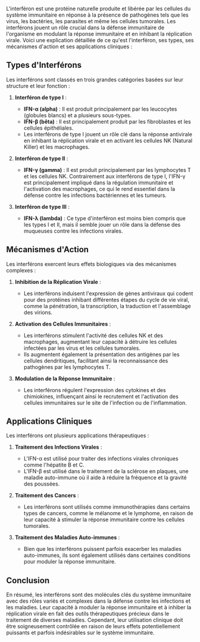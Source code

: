 L'interféron est une protéine naturelle produite et libérée par les cellules du système immunitaire en réponse à la présence de pathogènes tels que les virus, les bactéries, les parasites et même les cellules tumorales. Les interférons jouent un rôle crucial dans la défense immunitaire de l'organisme en modulant la réponse immunitaire et en inhibant la réplication virale. Voici une explication détaillée de ce qu'est l'interféron, ses types, ses mécanismes d'action et ses applications cliniques :

## Types d'Interférons

Les interférons sont classés en trois grandes catégories basées sur leur structure et leur fonction :

1. **Interféron de type I** :
    - **IFN-α (alpha)** : Il est produit principalement par les leucocytes (globules blancs) et a plusieurs sous-types.
    - **IFN-β (bêta)** : Il est principalement produit par les fibroblastes et les cellules épithéliales.
    - Les interférons de type I jouent un rôle clé dans la réponse antivirale en inhibant la réplication virale et en activant les cellules NK (Natural Killer) et les macrophages.

2. **Interféron de type II** :
    - **IFN-γ (gamma)** : Il est produit principalement par les lymphocytes T et les cellules NK. Contrairement aux interférons de type I, l'IFN-γ est principalement impliqué dans la régulation immunitaire et l'activation des macrophages, ce qui le rend essentiel dans la défense contre les infections bactériennes et les tumeurs.

3. **Interféron de type III** :
    - **IFN-λ (lambda)** : Ce type d'interféron est moins bien compris que les types I et II, mais il semble jouer un rôle dans la défense des muqueuses contre les infections virales.

## Mécanismes d'Action

Les interférons exercent leurs effets biologiques via des mécanismes complexes :

1. **Inhibition de la Réplication Virale** :
    - Les interférons induisent l'expression de gènes antiviraux qui codent pour des protéines inhibant différentes étapes du cycle de vie viral, comme la pénétration, la transcription, la traduction et l'assemblage des virions.

2. **Activation des Cellules Immunitaires** :
    - Les interférons stimulent l'activité des cellules NK et des macrophages, augmentant leur capacité à détruire les cellules infectées par les virus et les cellules tumorales.
    - Ils augmentent également la présentation des antigènes par les cellules dendritiques, facilitant ainsi la reconnaissance des pathogènes par les lymphocytes T.

3. **Modulation de la Réponse Immunitaire** :
    - Les interférons régulent l'expression des cytokines et des chimiokines, influençant ainsi le recrutement et l'activation des cellules immunitaires sur le site de l'infection ou de l'inflammation.

## Applications Cliniques

Les interférons ont plusieurs applications thérapeutiques :

1. **Traitement des Infections Virales** :
    - L'IFN-α est utilisé pour traiter des infections virales chroniques comme l'hépatite B et C.
    - L'IFN-β est utilisé dans le traitement de la sclérose en plaques, une maladie auto-immune où il aide à réduire la fréquence et la gravité des poussées.

2. **Traitement des Cancers** :
    - Les interférons sont utilisés comme immunothérapies dans certains types de cancers, comme le mélanome et le lymphome, en raison de leur capacité à stimuler la réponse immunitaire contre les cellules tumorales.

3. **Traitement des Maladies Auto-immunes** :
    - Bien que les interférons puissent parfois exacerber les maladies auto-immunes, ils sont également utilisés dans certaines conditions pour moduler la réponse immunitaire.

## Conclusion

En résumé, les interférons sont des molécules clés du système immunitaire avec des rôles variés et complexes dans la défense contre les infections et les maladies. Leur capacité à moduler la réponse immunitaire et à inhiber la réplication virale en fait des outils thérapeutiques précieux dans le traitement de diverses maladies. Cependant, leur utilisation clinique doit être soigneusement contrôlée en raison de leurs effets potentiellement puissants et parfois indésirables sur le système immunitaire.